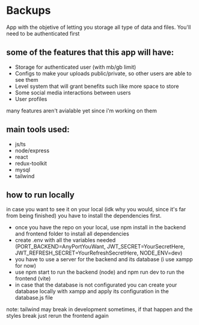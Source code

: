 # Backups
App with the objetive of letting you storage all type of data and files. You'll need to be authenticated first

## some of the features that this app will have:

* Storage for authenticated user (with mb/gb limit)
* Configs to make your uploads public/private, so other users are able to see them
* Level system that will grant benefits such like more space to store
* Some social media interactions between users
* User profiles

many features aren't avialable yet since i'm working on them

## main tools used:

* js/ts
* node/express
* react
* redux-toolkit
* mysql
* tailwind

## how to run locally

in case you want to see it on your local (idk why you would, since it's far from being finished) you have to install the dependencies first.

* once you have the repo on your local, use npm install in the backend and frontend folder to install all dependencies
* create .env with all the variables needed (PORT_BACKEND=AnyPortYouWant, JWT_SECRET=YourSecretHere, JWT_REFRESH_SECRET=YourRefreshSecretHere, NODE_ENV=dev)
* you have to use a server for the backend and its database (i use xampp for now)
* use npm start to run the backend (node) and npm run dev to run the frontend (vite)
* in case that the database is not configurated you can create your database locally with xampp and apply its configuration in the database.js file

note: tailwind may break in development sometimes, if that happen and the styles break just rerun the frontend again